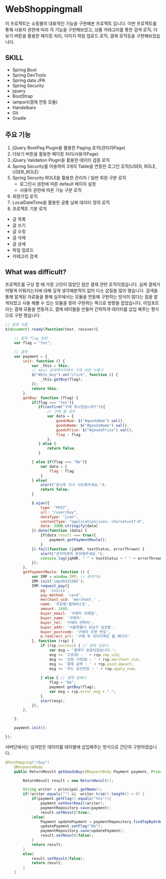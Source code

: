 # WebShoppingmall

이 프로젝트는 쇼핑몰의 대표적인 기능을 구현해본 프로젝트 입니다.
이번 프로젝트를 통해 사용자 권한에 따라 각 기능을 구현해보았고,
상품 카테고리를 통한 검색 로직, 더보기 버튼을 활용한 페이징 처리,
이미지 파일 업로드 로직, 결제 로직등을 구현해보았습니다.

##  SKILL
- Spring Boot
- Spring DevTools
- Spring data JPA
- Spring Security
- jquery
- BootStrap
- iamport(결제 연동 모듈)
- Handelbars
- Git
- Gradle

## 주요 기능

1. jQuery BootPag Plugin을 활용한 Paging 로직(관리자Page)
2. 더보기 버튼을 활용한 페이징 처리(사용자Page)
2. jQuery Validation Plugin을 활용한 데이터 검증 로직
2. Spring Security를 이용하여 3개의 Table을 연동한 로그인 로직(USER, ROLE, USER_ROLE)
3. Spring Security ROLE을 활용한 관리자 / 일반 회원 구분 로직
	- 로그인시 권한에 따른 default 페이지 설정
	- 사용자 권한에 따른 기능 구분 로직
3. 회원가입 로직
4. LocalDateTime을 활용한 공통 날짜 데이터 정의 로직
5. 프로젝트 기본 로직
- 글 목록
- 글 쓰기
- 글 수정
- 글 삭제
- 글 상세
- 파일 업로드
- 카테고리 검색

## What was difficult?
프로젝트를 구상 할 때 가장 고민이 많았던 점은 결제 관련 로직이였습니다.
실제 결제가 어떻게 이뤄지는지에 대해 깊게 생각해본적이 없어 다소 삽질을 많이 했습니다.
검색을 통해 알게된 자료들을 통해 실무에서는 모듈을 연동해 구현하는 방식이 많다는 점을 알게되었고
사용 해볼 수 있는 모듈을 찾아 구현하는 쪽으로 방향을 잡았습니다.
아임포트라는 결제 모듈을 연동하고, 결제 테이블을 만들어 간략하게 데이터를 삽입 해주는 형식으로 구현 했습니다.

```javascript
// 결제 모듈
$(document).ready(function(text, reviver){

    // 결제 flag 설정
    var flag = "Yes";

    // 결제
    var payment = {
        init: function () {
            var _this = this;
            // main 상세페이지에서 구매 버튼 누를시
            $("#btn_buy").on("click", function () {
                _this.getBuy(flag);
            });
            return this;
        },
        getBuy: function (flag) {
            if(flag === "Yes"){
               if(confirm("구매 하시겠습니까?")){
                   // 구매 할 경우
                   var data = {
                       goodsNum: $("#goodsNum").val(),
                       goodsName: $("#goodsName").val(),
                       goodsPrice: $("#goodsPrice").val(),
                       flag : flag
                   };
               } else {
                   return false;
               }

            } else if(flag === "No"){
                var data = {
                    flag : flag
                }
            } else{
                alert("잠시후 다시 시도해주세요.");
                return false;
            }

            $.ajax({
                type: "POST",
                url: "/user/buy",
                dataType: "json",
                contentType: "application/json; charset=utf-8",
                data: JSON.stringify(data)
            }).done(function (data) {
                if(data.result === true){
                    payment.getPaymentMoule();
                }
            }).fail(function (jqXHR, textStatus, errorThrown) {
                alert("관리자에게 문의해주세요.");
                console.log(jqXHR, " " + textStatus + " " + errorThrown + " ");
            });
        },
        getPaymentMoule: function () {
            var IMP = window.IMP; // 생략가능
            IMP.init('imp36331565');
            IMP.request_pay({
                pg: 'inicis',
                pay_method: 'card',
                merchant_uid: 'merchant_' ,
                name: '주문명:결제테스트',
                amount: 1000,
                buyer_email: '구매자 이메일',
                buyer_name: '구매자',
                buyer_tel: '구매자 연락처',
                buyer_addr: '서울특별시 강남구 삼성동',
                buyer_postcode: '구매자 우편 번호',
                m_redirect_url: '구매 후 리다이렉트 될 페이지'
            }, function (rsp) {
                if (rsp.success) { // 결제 성공시
                    var msg = '결제가 완료되었습니다.';
                    msg += '고유ID : ' + rsp.imp_uid;
                    msg += '상점 거래ID : ' + rsp.merchant_uid;
                    msg += '결제 금액 : ' + rsp.paid_amount;
                    msg += '카드 승인번호 : ' + rsp.apply_num;
					
				} else { // 결제 실패시
                    flag = "No";
                    payment.getBuy(flag);
                    var msg = rsp.error_msg + ".";
                }
                alert(msg);
            });
        },

    };

    payment.init();

});
```

서버단에서는 넘겨받은 데이터를 테이블에 삽입해주는 방식으로 간단히 구현하였습니다.

```java
@PostMapping("/buy")
    @ResponseBody
    public ReturnResult getGoodsBuy(@RequestBody Payment payment, Principal principal) throws Exception {

        ReturnResult result = new ReturnResult();

        String writer = principal.getName();
        if(!writer.equals("") &&  writer.trim().length() > 0) {
            if(payment.getFlag().equals("Yes")){
                payment.setUserEmail(writer);
                paymentRepository.save(payment);
                result.setResult(true);
            }else{
                Payment updatePayment = paymentRepository.findTopByOrderByPaymentNumDesc();
                updatePayment.setFlag("No");
                paymentRepository.save(updatePayment);
                result.setResult(false);
            }
            return result;
        }
        else{
            result.setResult(false);
            return result;
        }
    }

```

